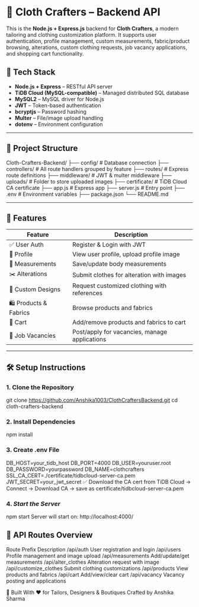 # 👕 Cloth Crafters – Backend API

This is the **Node.js + Express.js** backend for **Cloth Crafters**, a modern tailoring and clothing customization platform. It supports user authentication, profile management, custom measurements, fabric/product browsing, alterations, custom clothing requests, job vacancy applications, and shopping cart functionality.

## 🚀 Tech Stack

- **Node.js + Express** – RESTful API server
- **TiDB Cloud (MySQL-compatible)** – Managed distributed SQL database
- **MySQL2** – MySQL driver for Node.js
- **JWT** – Token-based authentication
- **bcryptjs** – Password hashing
- **Multer** – File/image upload handling
- **dotenv** – Environment configuration

---

## 📁 Project Structure
Cloth-Crafters-Backend/
├── config/ # Database connection
├── controllers/ # All route handlers grouped by feature
├── routes/ # Express route definitions
├── middleware/ # JWT & multer middleware
├── uploads/ # Folder to store uploaded images
├── certificate/ # TiDB Cloud CA certificate
├── app.js # Express app
├── server.js # Entry point
├── .env # Environment variables
├── package.json
└── README.md


---

## 🔐 Features

| Feature              | Description |
|----------------------|-------------|
| ✅ User Auth         | Register & Login with JWT |
| 👤 Profile           | View user profile, upload profile image |
| 📏 Measurements      | Save/update body measurements |
| ✂️ Alterations       | Submit clothes for alteration with images |
| 🎨 Custom Designs    | Request customized clothing with references |
| 🛍️ Products & Fabrics| Browse products and fabrics |
| 🛒 Cart              | Add/remove products and fabrics to cart |
| 💼 Job Vacancies     | Post/apply for vacancies, manage applications |

---

## 🛠️ Setup Instructions

### 1. **Clone the Repository**
git clone https://github.com/Anshika1003/ClothCraftersBackend.git
cd cloth-crafters-backend

### 2. **Install Dependencies**
npm install
### 3. **Create .env File**

DB_HOST=your_tidb_host
DB_PORT=4000
DB_USER=youruser.root
DB_PASSWORD=yourpassword
DB_NAME=clothcrafters
SSL_CA_CERT=./certificate/tidbcloud-server-ca.pem
JWT_SECRET=your_jwt_secret
✅ Download the CA cert from TiDB Cloud → Connect → Download CA → save as certificate/tidbcloud-server-ca.pem

### 4. *Start the Server*
npm start
Server will start on: http://localhost:4000/


## 📡 API Routes Overview
Route Prefix	        Description
/api/auth	            User registration and login
/api/users	            Profile management and image upload
/api/measurements	    Add/update/get measurements
/api/alter_clothes	    Alteration request with image
/api/customize_clothes	Submit clothing customizations
/api/products	        View products and fabrics
/api/cart	            Add/view/clear cart
/api/vacancy	        Vacancy posting and applications


🧵 Built With ❤️ for Tailors, Designers & Boutiques
Crafted by Anshika Sharma